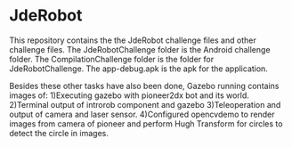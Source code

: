 # JdeRobot
This repository contains the the JdeRobot challenge files and other challenge files.
The JdeRobotChallenge folder is the Android challenge folder.
The CompilationChallenge folder is the folder for JdeRobotChallenge.
The app-debug.apk is the apk for the application.

Besides these other tasks have also been done,
Gazebo running contains images of:
1)Executing gazebo with pioneer2dx bot and its world.
2)Terminal output of introrob component and gazebo
3)Teleoperation and output of camera and laser sensor.
4)Configured opencvdemo to render images from camera of pioneer and perform Hugh Transform for circles to detect the circle in images.




